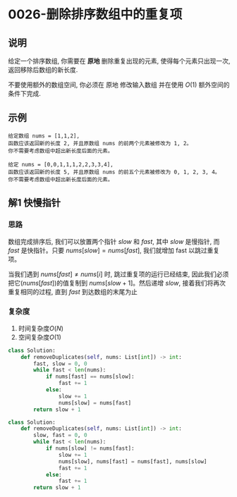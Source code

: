# 0026-删除排序数组中的重复项

## 说明
给定一个排序数组, 你需要在 **原地** 删除重复出现的元素, 使得每个元素只出现一次, 返回移除后数组的新长度.

不要使用额外的数组空间, 你必须在 原地 修改输入数组 并在使用 $O(1)$ 额外空间的条件下完成.

## 示例
```
给定数组 nums = [1,1,2], 
函数应该返回新的长度 2, 并且原数组 nums 的前两个元素被修改为 1, 2。 
你不需要考虑数组中超出新长度后面的元素。

给定 nums = [0,0,1,1,1,2,2,3,3,4],
函数应该返回新的长度 5, 并且原数组 nums 的前五个元素被修改为 0, 1, 2, 3, 4。
你不需要考虑数组中超出新长度后面的元素。
```

## 解1 快慢指针

### 思路
数组完成排序后, 我们可以放置两个指针 $slow$ 和 $fast$, 其中 $slow$ 是慢指针, 而 $fast$ 是快指针。只要 $nums[slow] = nums[fast]$, 我们就增加 fast 以跳过重复项。

当我们遇到 $nums[fast] \neq nums[i]$ 时, 跳过重复项的运行已经结束, 因此我们必须把它($nums[fast]$)的值复制到 $nums[slow + 1]$。然后递增 $slow$, 接着我们将再次重复相同的过程, 直到 $fast$ 到达数组的末尾为止

### 复杂度
1. 时间复杂度$O(N)$
2. 空间复杂度$O(1)$

```python
class Solution:
    def removeDuplicates(self, nums: List[int]) -> int:
        fast, slow = 0, 0
        while fast < len(nums):
            if nums[fast] == nums[slow]:
                fast += 1
            else:
                slow += 1
                nums[slow] = nums[fast]
        return slow + 1
```

```python
class Solution:
    def removeDuplicates(self, nums: List[int]) -> int:
        slow, fast = 0, 0
        while fast < len(nums):
            if nums[slow] != nums[fast]:
                slow += 1
                nums[slow], nums[fast] = nums[fast], nums[slow]
                fast += 1
            else:
                fast += 1
        return slow + 1
```